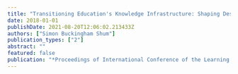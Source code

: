 ```yaml
---
title: "Transitioning Education's Knowledge Infrastructure: Shaping Design or Shouting from the Touchline?"
date: 2018-01-01
publishDate: 2021-08-20T12:06:02.213433Z
authors: ["Simon Buckingham Shum"]
publication_types: ["2"]
abstract: ""
featured: false
publication: "*Proceedings of International Conference of the Learning Sciences, ICLS*"
---
```


